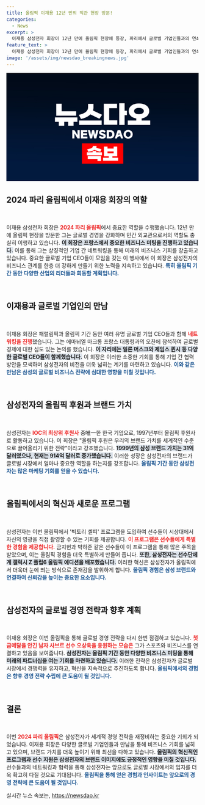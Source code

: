 ```yaml
---
title: 올림픽 이재용 12년 만의 직관 현장 방문!
categories:
  - News
excerpt: >
  이재용 삼성전자 회장이 12년 만에 올림픽 현장에 등장, 파리에서 글로벌 기업인들과의 연쇄 회동을 통해 민간 외교관 역할을 수행 중입니다. 올림픽 성공적 개최를 기원하며, 브랜드 가치를 세계적 수준으로 끌어올린 삼성의 행보가 주목받고 있습니다.
feature_text: >
  이재용 삼성전자 회장이 12년 만에 올림픽 현장에 등장, 파리에서 글로벌 기업인들과의 연쇄 회동을 통해 민간 외교관 역할을 수행 중입니다. 올림픽 성공적 개최를 기원하며, 브랜드 가치를 세계적 수준으로 끌어올린 삼성의 행보가 주목받고 있습니다.
image: '/assets/img/newsdao_breakingnews.jpg'
---
```


<p><img src="/assets/img/newsdao_breakingnews.jpg" alt="cryptoinkorea 속보" /></p>

<h2 data-ke-size="size26">2024 파리 올림픽에서 이재용 회장의 역할</h2>

<p data-ke-size="size16">&nbsp;</p>

<p>이재용 삼성전자 회장은 <b><span style="color: #ee2323;">2024 파리 올림픽</span></b>에서 중요한 역할을 수행했습니다. 12년 만에 올림픽 현장을 방문한 그는 글로벌 경영을 강화하며 민간 외교관으로서의 역할도 충실히 이행하고 있습니다. <b><span style="background-color: #21538527;">이 회장은 프랑스에서 중요한 비즈니스 미팅을 진행하고 있습니다.</span></b> 이를 통해 그는 상징적인 기업 간 네트워킹을 통해 미래의 비즈니스 기회를 창출하고 있습니다. 중요한 글로벌 기업 CEO들이 모임을 갖는 이 행사에서 이 회장은 삼성전자의 비즈니스 관계를 한층 더 강하게 만들기 위한 노력을 지속하고 있습니다. <b><span style="color: #1a5490;">특히 올림픽 기간 동안 다양한 산업의 리더들과 회동할 계획입니다.</span></b></p>

<p data-ke-size="size16">&nbsp;</p>

<h2 data-ke-size="size26">이재용과 글로벌 기업인의 만남</h2>

<p data-ke-size="size16">&nbsp;</p>

<p>이재용 회장은 패럴림픽과 올림픽 기간 동안 여러 유명 글로벌 기업 CEO들과 함께 <b><span style="color: #ee2323;">네트워킹을 진행</span></b>했습니다. 그는 에마뉘엘 마크롱 프랑스 대통령과의 오찬에 참석하여 글로벌 경제에 대한 심도 있는 논의를 했습니다. <b><span style="background-color: #21538527;">이 자리에는 일론 머스크와 제임스 퀸시 등 다양한 글로벌 CEO들이 함께했습니다.</span></b> 이 회장은 이러한 소중한 기회를 통해 기업 간 협력 방안을 모색하며 삼성전자의 비전을 더욱 넓히는 계기를 마련하고 있습니다. <b><span style="color: #1a5490;">이와 같은 만남은 삼성의 글로벌 비즈니스 전략에 심대한 영향을 미칠 것입니다.</span></b></p>

<p data-ke-size="size16">&nbsp;</p>

<h2 data-ke-size="size26">삼성전자의 올림픽 후원과 브랜드 가치</h2>

<p data-ke-size="size16">&nbsp;</p>

<p>삼성전자는 <b><span style="color: #ee2323;">IOC의 최상위 후원사</span></b> 중唯一한 한국 기업으로, 1997년부터 올림픽 후원사로 활동하고 있습니다. 이 회장은 "올림픽 후원은 우리의 브랜드 가치를 세계적인 수준으로 끌어올리기 위한 전략"이라고 강조했습니다. <b><span style="background-color: #21538527;">1999년의 삼성 브랜드 가치는 31억 달러였으나, 현재는 914억 달러로 증가했습니다.</span></b> 이러한 성장은 삼성전자의 브랜드가 글로벌 시장에서 얼마나 중요한 역할을 하는지를 강조합니다. <b><span style="color: #1a5490;">올림픽 기간 동안 삼성전자는 많은 마케팅 기회를 얻을 수 있습니다.</span></b></p>

<p data-ke-size="size16">&nbsp;</p>

<h2 data-ke-size="size26">올림픽에서의 혁신과 새로운 프로그램</h2>

<p data-ke-size="size16">&nbsp;</p>

<p>삼성전자는 이번 올림픽에서 '빅토리 셀피' 프로그램을 도입하여 선수들이 시상대에서 자신의 영광을 직접 촬영할 수 있는 기회를 제공합니다. <b><span style="color: #ee2323;">이 프로그램은 선수들에게 특별한 경험을 제공합니다.</span></b> 금지현과 박하준 같은 선수들이 이 프로그램을 통해 많은 주목을 받았으며, 이는 올림픽 경험을 더욱 특별하게 만들어 줍니다. <b><span style="background-color: #21538527;">또한, 삼성전자는 선수단에게 갤럭시 Z 플립6 올림픽 에디션을 배포했습니다.</span></b> 이러한 혁신은 삼성전자가 올림픽에서 더욱더 눈에 띄는 방식으로 존재감을 발휘하게 합니다. <b><span style="color: #1a5490;">올림픽 경험은 삼성 브랜드와 연결하여 신뢰감을 높이는 중요한 요소입니다.</span></b></p>

<p data-ke-size="size16">&nbsp;</p>

<h2 data-ke-size="size26">삼성전자의 글로벌 경영 전략과 향후 계획</h2>

<p data-ke-size="size16">&nbsp;</p>

<p>이재용 회장은 이번 올림픽을 통해 글로벌 경영 전략을 다시 한번 점검하고 있습니다. <b><span style="color: #ee2323;">첫 금메달을 안긴 남자 사브르 선수 오상욱을 응원하는 모습은</span></b> 그가 스포츠와 비즈니스를 연결하고 있음을 보여줍니다. <b><span style="background-color: #21538527;">삼성전자는 올림픽 기간 동안 다양한 비즈니스 미팅을 통해 미래의 파트너십을 여는 기회를 마련하고 있습니다.</span></b> 이러한 전략은 삼성전자가 글로벌 시장에서 경쟁력을 유지하고, 혁신을 지속적으로 추진하도록 합니다. <b><span style="color: #1a5490;">올림픽에서의 경험은 향후 경영 전략 수립에 큰 도움이 될 것입니다.</span></b></p>

<p data-ke-size="size16">&nbsp;</p>

<h2 data-ke-size="size26">결론</h2>

<p data-ke-size="size16">&nbsp;</p>

<p>이번 <b><span style="color: #ee2323;">2024 파리 올림픽</span></b>은 삼성전자가 세계적 경영 전략을 재정비하는 중요한 기회가 되었습니다. 이재용 회장은 다양한 글로벌 기업인들과 만남을 통해 비즈니스 기회를 넓히고 있으며, 브랜드 가치를 더욱 높이기 위해 최선을 다하고 있습니다. <b><span style="background-color: #21538527;">올림픽의 혁신적인 프로그램과 선수 지원은 삼성전자의 브랜드 이미지에도 긍정적인 영향을 미칠 것입니다.</span></b>선수들과의 네트워킹과 협력을 통해 삼성전자는 앞으로도 글로벌 시장에서의 입지를 더욱 확고히 다질 것으로 기대됩니다. <b><span style="color: #1a5490;">올림픽을 통해 얻은 경험과 인사이트는 앞으로의 경영 전략에 큰 도움이 될 것입니다.</span></b></p>
실시간 뉴스 속보는, <a href="https://newsdao.kr" rel="dofollow">https://newsdao.kr</a>


